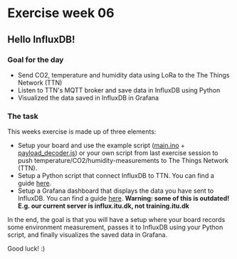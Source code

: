 # Exercise week 06
## Hello InfluxDB!

### Goal for the day

  * Send CO2, temperature and humidity data using LoRa to the The Things Network (TTN)
  * Listen to TTN's MQTT broker and save data in InfluxDB using Python
  * Visualized the data saved in InfluxDB in Grafana

### The task

This weeks exercise is made up of three elements:

- Setup your board and use the example script ([main.ino](https://github.com/ITU-DASYALab/IoT_course/blob/main/guides/ttn_code_examples/main.ino) + [payload_decoder.js](https://github.com/ITU-DASYALab/IoT_course/blob/main/guides/ttn_code_examples/payload_decoder.js)) or your own script from last exercise session to push temperature/CO2/humidity-measurements to The Things Network (TTN).
- Setup a Python script that connect InfluxDB to TTN. You can find a guide [here](https://github.com/ITU-DASYALab/IoT_course/blob/main/guides/connect-ttn-influxdb-python.md).
- Setup a Grafana dashboard that displays the data you have sent to InfluxDB. You can find a guide [here](https://github.itu.dk/khjo/IoT2023-TestBedResources/blob/main/Using%20Grafana.md). __Warning: some of this is outdated! E.g. our current server is influx.itu.dk, not training.itu.dk__

In the end, the goal is that you will have a setup where your board records some environment measurement, passes it to InfluxDB using your Python script, and finally visualizes the saved data in Grafana.

Good luck! :)

